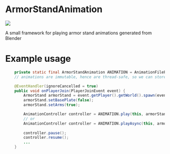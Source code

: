 # ArmorStandAnimation
[![](https://jitpack.io/v/ReflxctionDev/ArmorStandAnimation.svg)](https://jitpack.io/#ReflxctionDev/ArmorStandAnimation)

A small framework for playing armor stand animations generated from Blender

# Example usage
```java
    private static final ArmorStandAnimation ANIMATION = AnimationFileParser.parse(new File(("somewhere/animation.mcfunction")));
    // animations are immutable, hence are thread-safe, so we can store them long term.

    @EventHandler(ignoreCancelled = true)
    public void onPlayerJoin(PlayerJoinEvent event) {
        ArmorStand armorStand = event.getPlayer().getWorld().spawn(event.getPlayer().getLocation(), ArmorStand.class);
        armorStand.setBasePlate(false);
        armorStand.setArms(true);

        AnimationController controller = ANIMATION.play(this, armorStand);
        // or
        AnimationController controller = ANIMATION.playAsync(this, armorStand);
        
        controller.pause();
        controller.resume();
        ...
    }
```
